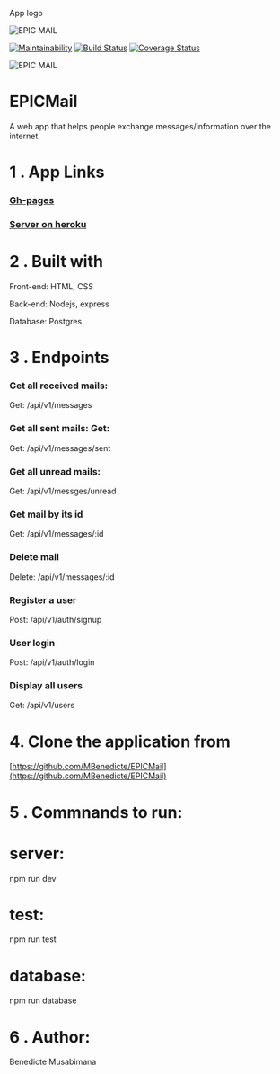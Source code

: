 App logo

![EPIC MAIL](UI/IMAGES/logo&name1.png)

[![Maintainability](https://api.codeclimate.com/v1/badges/92ffb9070918248ca513/maintainability)](https://codeclimate.com/github/MBenedicte/EPICMail/maintainability)
[![Build Status](https://travis-ci.org/MBenedicte/EPICMail.svg?branch=develop)](https://travis-ci.org/MBenedicte/EPICMail)
[![Coverage Status](https://coveralls.io/repos/github/MBenedicte/EPICMail/badge.svg?branch=develop)](https://coveralls.io/github/MBenedicte/EPICMail?branch=develop)

![EPIC MAIL](UI/IMAGES/Epic_mail_landingp.png)

# EPICMail
A web app that helps people exchange messages/information over the internet.


# 1 . App Links

### [Gh-pages](https://mbenedicte.github.io/EPICMail/)

### [Server on heroku](https://epicmail-vi.herokuapp.com/)


# 2 . Built with

 Front-end: HTML, CSS

Back-end: Nodejs, express

Database: Postgres



# 3 . Endpoints

 ### Get all received mails: 

 Get: /api/v1/messages 

 ### Get all sent mails: Get: 
 
 Get: /api/v1/messages/sent

 ### Get all unread mails:
 
Get: /api/v1/messges/unread

### Get mail by its id

Get: /api/v1/messages/:id

### Delete mail

Delete: /api/v1/messages/:id

### Register a user

Post: /api/v1/auth/signup

### User login

Post: /api/v1/auth/login

### Display all users

Get: /api/v1/users


# 4. Clone the application from

[https://github.com/MBenedicte/EPICMail](https://github.com/MBenedicte/EPICMail)


# 5 . Commnands to run:

# server:

npm run dev 

# test: 
npm run test

# database: 

npm run database

# 6 . Author:

Benedicte Musabimana
